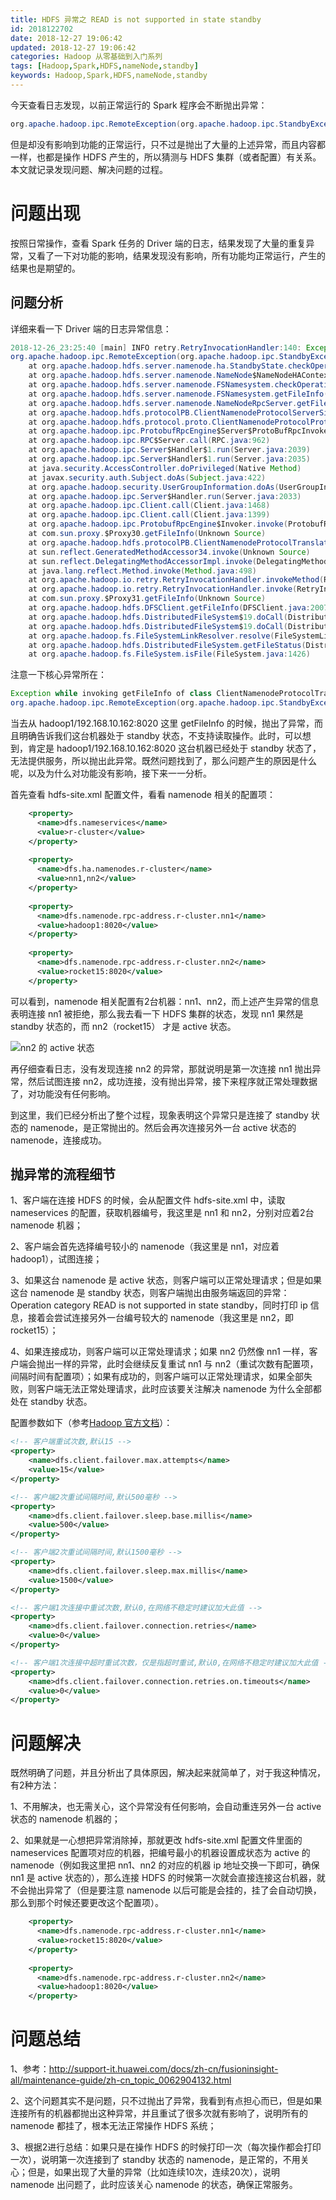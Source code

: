 ```yaml
---
title: HDFS 异常之 READ is not supported in state standby
id: 2018122702
date: 2018-12-27 19:06:42
updated: 2018-12-27 19:06:42
categories: Hadoop 从零基础到入门系列
tags: [Hadoop,Spark,HDFS,nameNode,standby]
keywords: Hadoop,Spark,HDFS,nameNode,standby
---
```



今天查看日志发现，以前正常运行的 Spark 程序会不断抛出异常：
````java
org.apache.hadoop.ipc.RemoteException(org.apache.hadoop.ipc.StandbyException): Operation category READ is not supported in state standby
````

但是却没有影响到功能的正常运行，只不过是抛出了大量的上述异常，而且内容都一样，也都是操作 HDFS 产生的，所以猜测与 HDFS 集群（或者配置）有关系。本文就记录发现问题、解决问题的过程。


<!-- more -->


# 问题出现


按照日常操作，查看 Spark 任务的 Driver 端的日志，结果发现了大量的重复异常，又看了一下对功能的影响，结果发现没有影响，所有功能均正常运行，产生的结果也是期望的。

## 问题分析

详细来看一下 Driver 端的日志异常信息：

````java
2018-12-26_23:25:40 [main] INFO retry.RetryInvocationHandler:140: Exception while invoking getFileInfo of class ClientNamenodeProtocolTranslatorPB over hadoop1/192.168.10.162:8020. Trying to fail over immediately.
org.apache.hadoop.ipc.RemoteException(org.apache.hadoop.ipc.StandbyException): Operation category READ is not supported in state standby
	at org.apache.hadoop.hdfs.server.namenode.ha.StandbyState.checkOperation(StandbyState.java:87)
	at org.apache.hadoop.hdfs.server.namenode.NameNode$NameNodeHAContext.checkOperation(NameNode.java:1722)
	at org.apache.hadoop.hdfs.server.namenode.FSNamesystem.checkOperation(FSNamesystem.java:1362)
	at org.apache.hadoop.hdfs.server.namenode.FSNamesystem.getFileInfo(FSNamesystem.java:4414)
	at org.apache.hadoop.hdfs.server.namenode.NameNodeRpcServer.getFileInfo(NameNodeRpcServer.java:893)
	at org.apache.hadoop.hdfs.protocolPB.ClientNamenodeProtocolServerSideTranslatorPB.getFileInfo(ClientNamenodeProtocolServerSideTranslatorPB.java:835)
	at org.apache.hadoop.hdfs.protocol.proto.ClientNamenodeProtocolProtos$ClientNamenodeProtocol$2.callBlockingMethod(ClientNamenodeProtocolProtos.java)
	at org.apache.hadoop.ipc.ProtobufRpcEngine$Server$ProtoBufRpcInvoker.call(ProtobufRpcEngine.java:619)
	at org.apache.hadoop.ipc.RPC$Server.call(RPC.java:962)
	at org.apache.hadoop.ipc.Server$Handler$1.run(Server.java:2039)
	at org.apache.hadoop.ipc.Server$Handler$1.run(Server.java:2035)
	at java.security.AccessController.doPrivileged(Native Method)
	at javax.security.auth.Subject.doAs(Subject.java:422)
	at org.apache.hadoop.security.UserGroupInformation.doAs(UserGroupInformation.java:1628)
	at org.apache.hadoop.ipc.Server$Handler.run(Server.java:2033)
	at org.apache.hadoop.ipc.Client.call(Client.java:1468)
	at org.apache.hadoop.ipc.Client.call(Client.java:1399)
	at org.apache.hadoop.ipc.ProtobufRpcEngine$Invoker.invoke(ProtobufRpcEngine.java:232)
	at com.sun.proxy.$Proxy30.getFileInfo(Unknown Source)
	at org.apache.hadoop.hdfs.protocolPB.ClientNamenodeProtocolTranslatorPB.getFileInfo(ClientNamenodeProtocolTranslatorPB.java:768)
	at sun.reflect.GeneratedMethodAccessor34.invoke(Unknown Source)
	at sun.reflect.DelegatingMethodAccessorImpl.invoke(DelegatingMethodAccessorImpl.java:43)
	at java.lang.reflect.Method.invoke(Method.java:498)
	at org.apache.hadoop.io.retry.RetryInvocationHandler.invokeMethod(RetryInvocationHandler.java:187)
	at org.apache.hadoop.io.retry.RetryInvocationHandler.invoke(RetryInvocationHandler.java:102)
	at com.sun.proxy.$Proxy31.getFileInfo(Unknown Source)
	at org.apache.hadoop.hdfs.DFSClient.getFileInfo(DFSClient.java:2007)
	at org.apache.hadoop.hdfs.DistributedFileSystem$19.doCall(DistributedFileSystem.java:1136)
	at org.apache.hadoop.hdfs.DistributedFileSystem$19.doCall(DistributedFileSystem.java:1132)
	at org.apache.hadoop.fs.FileSystemLinkResolver.resolve(FileSystemLinkResolver.java:81)
	at org.apache.hadoop.hdfs.DistributedFileSystem.getFileStatus(DistributedFileSystem.java:1132)
	at org.apache.hadoop.fs.FileSystem.isFile(FileSystem.java:1426)
````

注意一下核心异常所在：
````java
Exception while invoking getFileInfo of class ClientNamenodeProtocolTranslatorPB over hadoop1/192.168.10.162:8020. Trying to fail over immediately.
org.apache.hadoop.ipc.RemoteException(org.apache.hadoop.ipc.StandbyException): Operation category READ is not supported in state standby
````

当去从 hadoop1/192.168.10.162:8020 这里 getFileInfo 的时候，抛出了异常，而且明确告诉我们这台机器处于 standby 状态，不支持读取操作。此时，可以想到，肯定是 hadoop1/192.168.10.162:8020 这台机器已经处于 standby 状态了，无法提供服务，所以抛出此异常。既然问题找到了，那么问题产生的原因是什么呢，以及为什么对功能没有影响，接下来一一分析。

首先查看 hdfs-site.xml 配置文件，看看 namenode 相关的配置项：

````xml
    <property>
      <name>dfs.nameservices</name>
      <value>r-cluster</value>
    </property>
    
    <property>
      <name>dfs.ha.namenodes.r-cluster</name>
      <value>nn1,nn2</value>
    </property>
    
    <property>
      <name>dfs.namenode.rpc-address.r-cluster.nn1</name>
      <value>hadoop1:8020</value>
    </property>
    
    <property>
      <name>dfs.namenode.rpc-address.r-cluster.nn2</name>
      <value>rocket15:8020</value>
    </property>
````

可以看到，namenode 相关配置有2台机器：nn1、nn2，而上述产生异常的信息表明连接 nn1 被拒绝，那么我去看一下 HDFS 集群的状态，发现 nn1 果然是 standby 状态的，而 nn2（rocket15） 才是 active 状态。

![nn2 的 active 状态](https://ws1.sinaimg.cn/large/b7f2e3a3gy1fyluqlzruwj20ln0b6mxq.jpg "nn2 的 active 状态")

再仔细查看日志，没有发现连接 nn2 的异常，那就说明是第一次连接 nn1 抛出异常，然后试图连接 nn2，成功连接，没有抛出异常，接下来程序就正常处理数据了，对功能没有任何影响。

到这里，我们已经分析出了整个过程，现象表明这个异常只是连接了 standby 状态的 namenode，是正常抛出的。然后会再次连接另外一台 active 状态的 namenode，连接成功。

## 抛异常的流程细节


1、客户端在连接 HDFS 的时候，会从配置文件 hdfs-site.xml 中，读取 nameservices 的配置，获取机器编号，我这里是 nn1 和 nn2，分别对应着2台 namenode 机器；

2、客户端会首先选择编号较小的 namenode（我这里是 nn1，对应着 hadoop1），试图连接；

3、如果这台 namenode 是 active 状态，则客户端可以正常处理请求；但是如果这台 namenode 是 standby 状态，则客户端抛出由服务端返回的异常：Operation category READ is not supported in state standby，同时打印 ip 信息，接着会尝试连接另外一台编号较大的 namenode（我这里是 nn2，即 rocket15）；

4、如果连接成功，则客户端可以正常处理请求；如果 nn2 仍然像 nn1 一样，客户端会抛出一样的异常，此时会继续反复重试 nn1 与 nn2（重试次数有配置项，间隔时间有配置项）；如果有成功的，则客户端可以正常处理请求，如果全部失败，则客户端无法正常处理请求，此时应该要关注解决 namenode 为什么全部都处在 standby 状态。

配置参数如下（参考[Hadoop 官方文档](https://hadoop.apache.org/docs/r2.6.0/hadoop-project-dist/hadoop-hdfs/hdfs-default.xml)）：

````xml
<!-- 客户端重试次数,默认15 -->
<property>
    <name>dfs.client.failover.max.attempts</name>
    <value>15</value>
</property>

<!-- 客户端2次重试间隔时间,默认500毫秒 -->
<property>
    <name>dfs.client.failover.sleep.base.millis</name>
    <value>500</value>
</property>

<!-- 客户端2次重试间隔时间,默认1500毫秒 -->
<property>
    <name>dfs.client.failover.sleep.max.millis</name>
    <value>1500</value>
</property>

<!-- 客户端1次连接中重试次数,默认0,在网络不稳定时建议加大此值 -->
<property>
    <name>dfs.client.failover.connection.retries</name>
    <value>0</value>
</property>

<!-- 客户端1次连接中超时重试次数，仅是指超时重试,默认0,在网络不稳定时建议加大此值 -->
<property>
    <name>dfs.client.failover.connection.retries.on.timeouts</name>
    <value>0</value>
</property>
````


# 问题解决


既然明确了问题，并且分析出了具体原因，解决起来就简单了，对于我这种情况，有2种方法：

1、不用解决，也无需关心，这个异常没有任何影响，会自动重连另外一台 active 状态的 namenode 机器的；

2、如果就是一心想把异常消除掉，那就更改 hdfs-site.xml 配置文件里面的 nameservices 配置项对应的机器，把编号最小的机器设置成状态为 active 的 namenode（例如我这里把 nn1、nn2 的对应的机器 ip 地址交换一下即可，确保 nn1 是 active 状态的），那么连接 HDFS 的时候第一次就会直接连接这台机器，就不会抛出异常了（但是要注意 namenode 以后可能是会挂的，挂了会自动切换，那么到那个时候还要更改这个配置项）。

````xml
    <property>
      <name>dfs.namenode.rpc-address.r-cluster.nn1</name>
      <value>rocket15:8020</value>
    </property>
    
    <property>
      <name>dfs.namenode.rpc-address.r-cluster.nn2</name>
      <value>hadoop1:8020</value>
    </property>
````


# 问题总结


1、参考：http://support-it.huawei.com/docs/zh-cn/fusioninsight-all/maintenance-guide/zh-cn_topic_0062904132.html

2、这个问题其实不是问题，只不过抛出了异常，我看到有点担心而已，但是如果连接所有的机器都抛出这种异常，并且重试了很多次就有影响了，说明所有的 namenode 都挂了，根本无法正常操作 HDFS 系统；

3、根据2进行总结：如果只是在操作 HDFS 的时候打印一次（每次操作都会打印一次），说明第一次连接到了 standby 状态的 namenode，是正常的，不用关心；但是，如果出现了大量的异常（比如连续10次，连续20次），说明 namenode 出问题了，此时应该关心 namenode 的状态，确保正常服务。

